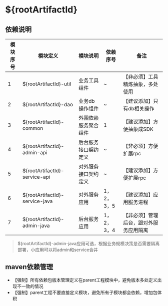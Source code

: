${rootArtifactId}
====

依赖说明
----

模块序号 | 模块定义 | 模块说明 | 依赖序号 | 备注
--- | --- | --- | --- | ---
1 | ${rootArtifactId}-util | 业务工具组件| ~ | 【非必须】工具精炼抽象，多处使用
2 | ${rootArtifactId}-dao | 业务db操作组件 | ~ | 【建议添加】只有db相关操作
3 | ${rootArtifactId}-common | 外围依赖服务聚合组件 | 1 | 【建议添加】方便抽象成SDK
4 | ${rootArtifactId}-admin-api | 后台服务接口契约定义 | ~ | 【非必须】方便扩展rpc
5 | ${rootArtifactId}-service-api | 对外服务接口契约定义| ~ | 【建议添加】方便扩展rpc
6 | ${rootArtifactId}-service-java| 对外服务应用 | 1，2，3，5 | 【建议添加】应用服务进程
7 | ${rootArtifactId}-admin-java | 后台服务应用 | 1，2，3，4 | 【非必须】管理后台，跟对外服务应用隔离

> ${rootArtifactId}-admin-java应用可选，根据业务规模决策是否需要隔离部署，小应用可以将admin和service合并

maven依赖管理
----
- 【强制】所有依赖包版本管理定义在parent工程<dependencyManagement>模块中，避免版本多处定义出现不一致的情况
- 【强制】parent工程不要直接定义<dependencies>模块，避免所有子模块都会依赖，增加包体积